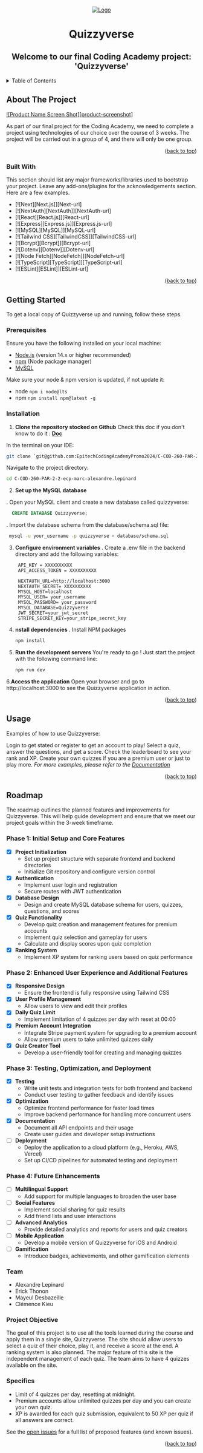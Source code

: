 <!-- Improved compatibility of back to top link: See: https://github.com/othneildrew/Best-README-Template/pull/73 -->
<a name="readme-top"></a>
<!--
*** Thanks for checking out the Best-README-Template. If you have a suggestion
*** that would make this better, please fork the repo and create a pull request
*** or simply open an issue with the tag "enhancement".
*** Don't forget to give the project a star!
*** Thanks again! Now go create something AMAZING! :D
-->



<!-- PROJECT SHIELDS -->
<!--
*** I'm using markdown "reference style" links for readability.
*** Reference links are enclosed in brackets [ ] instead of parentheses ( ).
*** See the bottom of this document for the declaration of the reference variables
*** for contributors-url, forks-url, etc. This is an optional, concise syntax you may use.
*** https://www.markdownguide.org/basic-syntax/#reference-style-links
-->
<!-- PROJECT LOGO -->
<br />
<div align="center">
  <a href="https://github.com/EpitechCodingAcademyPromo2024/C-COD-260-PAR-2-2-ecp-marc-alexandre.lepinard">
    <img src="/quizzyverse/public/Epitech.png" alt="Logo" height="auto" width="auto">
  </a>

  <h1 align="center">Quizzyverse</h1>

  <h2 align="center">
    Welcome to our final Coding Academy project: 'Quizzyverse'
  </h2>
</div>


<!-- TABLE OF CONTENTS -->
<details>
  <summary>Table of Contents</summary>
  <ol>
    <li>
      <a href="#about-the-project">About The Project</a>
      <ul>
        <li><a href="#built-with">Built With</a></li>
      </ul>
    </li>
    <li>
      <a href="#getting-started">Getting Started</a>
      <ul>
        <li><a href="#prerequisites">Prerequisites</a></li>
        <li><a href="#installation">Installation</a></li>
      </ul>
    </li>
    <li><a href="#usage">Usage</a></li>
    <li><a href="#roadmap">Roadmap</a></li>
  </ol>
</details>


<!-- ABOUT THE PROJECT -->
## About The Project

[![Product Name Screen Shot][product-screenshot]](https://example.com)

As part of our final project for the Coding Academy, we need to complete a project using technologies of our choice over the course of 3 weeks. The project will be carried out in a group of 4, and there will only be one group.

<p align="right">(<a href="#readme-top">back to top</a>)</p>


### Built With

This section should list any major frameworks/libraries used to bootstrap your project. Leave any add-ons/plugins for the acknowledgements section. Here are a few examples.

* [![Next][Next.js]][Next-url]
* [![NextAuth][NextAuth]][NextAuth-url]
* [![React][React.js]][React-url]
* [![Express][Express.js]][Express.js-url]
* [![MySQL][MySQL]][MySQL-url]
* [![Tailwind CSS][TailwindCSS]][TailwindCSS-url]
* [![Bcrypt][Bcrypt]][Bcrypt-url]
* [![Dotenv][Dotenv]][Dotenv-url]
* [![Node Fetch][NodeFetch]][NodeFetch-url]
* [![TypeScript][TypeScript]][TypeScript-url]
* [![ESLint][ESLint]][ESLint-url]
  
<p align="right">(<a href="#readme-top">back to top</a>)</p>

<!-- GETTING STARTED -->
## Getting Started

To get a local copy of Quizzyverse up and running, follow these steps.

### Prerequisites

Ensure you have the following installed on your local machine:

* [Node.js](https://nodejs.org/) (version 14.x or higher recommended)
* [npm](https://www.npmjs.com/get-npm) (Node package manager)
* [MySQL](https://dev.mysql.com/downloads/mysql/)

Make sure your node & npm version is updated, if not update it:
* node
`npm i node@lts`
* npm
`npm install npm@latest -g`

### Installation

1. **Clone the repository stocked on Github**
Check this doc if you don't know to do it : <a href='https://docs.github.com/en/repositories/creating-and-managing-repositories/cloning-a-repository'>**Doc**</a>

In the terminal on your IDE:
   ```sh
git clone `git@github.com:EpitechCodingAcademyPromo2024/C-COD-260-PAR-2-2-ecp-marc-alexandre.lepinard.git`
```
Navigate to the project directory:
   ```sh
cd C-COD-260-PAR-2-2-ecp-marc-alexandre.lepinard
```
2. **Set up the MySQL database**

  . Open your MySQL client and create a new database called quizzyverse:
   ```sql
     CREATE DATABASE Quizzyverse;
   ```
  . Import the database schema from the database/schema.sql file:
   ```sh
    mysql -u your_username -p quizzyverse < database/schema.sql
   ```

3. **Configure environment variables**
   . Create a .env file in the backend directory and add the following variables:
   ```env
    API_KEY = XXXXXXXXXX
    API_ACCESS_TOKEN = XXXXXXXXXX

    NEXTAUTH_URL=http://localhost:3000
    NEXTAUTH_SECRET= XXXXXXXXXX
    MYSQL_HOST=localhost
    MYSQL_USER= your_username
    MYSQL_PASSWORD= your_password
    MYSQL_DATABASE=Quizzyverse
    JWT_SECRET=your_jwt_secret
    STRIPE_SECRET_KEY=your_stripe_secret_key
    ```

4. **nstall dependencies**
   . Install NPM packages
   ```sh
   npm install
   ```

5. **Run the development servers**
   You're ready to go ! Just start the project with the following command line:
   ```sh
   npm run dev
   ```

6.**Access the application**
  Open your browser and go to http://localhost:3000 to see the Quizzyverse application in action.


<p align="right">(<a href="#readme-top">back to top</a>)</p>


<!-- USAGE EXAMPLES -->
## Usage

Examples of how to use Quizzyverse:

Login to get stated or register to get an account to play!
Select a quiz, answer the questions, and get a score.
Check the leaderboard to see your rank and XP.
Create your own quizzes if you are a premium user or just to play more.
_For more examples, please refer to the [Documentation](https://example.com)_

<p align="right">(<a href="#readme-top">back to top</a>)</p>


<!-- ROADMAP -->
## Roadmap

The roadmap outlines the planned features and improvements for Quizzyverse. This will help guide development and ensure that we meet our project goals within the 3-week timeframe.

### Phase 1: Initial Setup and Core Features
- [x] **Project Initialization**
  - Set up project structure with separate frontend and backend directories
  - Initialize Git repository and configure version control
- [x] **Authentication**
  - Implement user login and registration
  - Secure routes with JWT authentication
- [x] **Database Design**
  - Design and create MySQL database schema for users, quizzes, questions, and scores
- [x] **Quiz Functionality**
  - Develop quiz creation and management features for premium accounts
  - Implement quiz selection and gameplay for users
  - Calculate and display scores upon quiz completion
- [x] **Ranking System**
  - Implement XP system for ranking users based on quiz performance

### Phase 2: Enhanced User Experience and Additional Features
- [x] **Responsive Design**
  - Ensure the frontend is fully responsive using Tailwind CSS
- [x] **User Profile Management**
  - Allow users to view and edit their profiles
- [x] **Daily Quiz Limit**
  - Implement limitation of 4 quizzes per day with reset at 00:00
- [x] **Premium Account Integration**
  - Integrate Stripe payment system for upgrading to a premium account
  - Allow premium users to take unlimited quizzes daily
- [x] **Quiz Creator Tool**
  - Develop a user-friendly tool for creating and managing quizzes

### Phase 3: Testing, Optimization, and Deployment
- [x] **Testing**
  - Write unit tests and integration tests for both frontend and backend
  - Conduct user testing to gather feedback and identify issues
- [x] **Optimization**
  - Optimize frontend performance for faster load times
  - Improve backend performance for handling more concurrent users
- [x] **Documentation**
  - Document all API endpoints and their usage
  - Create user guides and developer setup instructions
- [ ] **Deployment**
  - Deploy the application to a cloud platform (e.g., Heroku, AWS, Vercel)
  - Set up CI/CD pipelines for automated testing and deployment

### Phase 4: Future Enhancements
- [ ] **Multilingual Support**
  - Add support for multiple languages to broaden the user base
- [ ] **Social Features**
  - Implement social sharing for quiz results
  - Add friend lists and user interactions
- [ ] **Advanced Analytics**
  - Provide detailed analytics and reports for users and quiz creators
- [ ] **Mobile Application**
  - Develop a mobile version of Quizzyverse for iOS and Android
- [ ] **Gamification**
  - Introduce badges, achievements, and other gamification elements

### Team
- Alexandre Lepinard
- Erick Thonon
- Mayeul Desbazeille
- Clémence Kieu

### Project Objective
The goal of this project is to use all the tools learned during the course and apply them in a single site, Quizzyverse. The site should allow users to select a quiz of their choice, play it, and receive a score at the end. A ranking system is also planned. The major feature of this site is the independent management of each quiz. The team aims to have 4 quizzes available on the site.

### Specifics
- Limit of 4 quizzes per day, resetting at midnight.
- Premium accounts allow unlimited quizzes per day and you can create your own quiz.
- XP is awarded for each quiz submission, equivalent to 50 XP per quiz if all answers are correct.

See the [open issues](https://github.com/EpitechCodingAcademyPromo2024/C-COD-260-PAR-2-2-ecp-marc-alexandre.lepinard/issues) for a full list of proposed features (and known issues).

<p align="right">(<a href="#readme-top">back to top</a>)</p>


